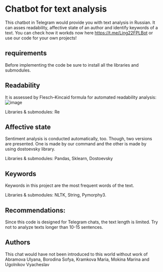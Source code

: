 # Chatbot for text analysis

This chatbot in Telegram would provide you with text analysis in Russian. It can asses readability, affective state of an author and identify keywords of a text.
You can check how it workds now here https://t.me/Ling22FPLBot or use our code for your own projects!

## requirements
Before implementing the code be sure to install all the libraries and submodules.

## Readability
It is assessed by Flesch–Kincaid formula for automated readability analysis:
![image](https://github.com/user-attachments/assets/1cc596f1-3740-4fc3-8a3a-6bdcbf8f2918)

Libraries & submodules: Re

## Affective state
Sentiment analysis is conducted automatically, too. Though, two versions are presented. One is made by our command and the other is made by using dostoevsky library.

Libraries & submodules: Pandas, Sklearn, Dostoevsky

## Keywords
Keywords in this project are the most frequent words of the text. 

Libraries & submodules: NLTK, String, Pymorphy3.

## Recommendations:
Since this code is designed for Telegram chats, the text length is limited. Try not to analyze texts longer than 10-15 sentences.

## Authors 
This chat would have not been introduced to this world without work of Abramova Ulyana, Borodina Sofya, Kramkova Maria, Mokina Marina and Ugolnikov Vyacheslav

